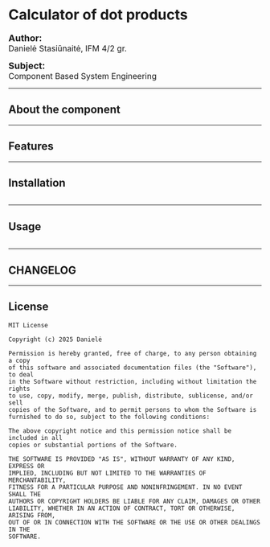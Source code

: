# Calculator of dot products

<div style="font-weight:bold;font-size:large;">Author:</div>
<div style="font-size:medium;">Danielė Stasiūnaitė, IFM 4/2 gr.</div>
<p>
<div style="font-weight:bold;font-size:large;">Subject:</div>
<div style="font-size:medium;">Component Based System Engineering</div>


---
## About the component

---

## Features

---

## Installation
```

```
---

## Usage
```

```
---

## CHANGELOG
---


## License
```
MIT License

Copyright (c) 2025 Danielė

Permission is hereby granted, free of charge, to any person obtaining a copy
of this software and associated documentation files (the "Software"), to deal
in the Software without restriction, including without limitation the rights
to use, copy, modify, merge, publish, distribute, sublicense, and/or sell
copies of the Software, and to permit persons to whom the Software is
furnished to do so, subject to the following conditions:

The above copyright notice and this permission notice shall be included in all
copies or substantial portions of the Software.

THE SOFTWARE IS PROVIDED "AS IS", WITHOUT WARRANTY OF ANY KIND, EXPRESS OR
IMPLIED, INCLUDING BUT NOT LIMITED TO THE WARRANTIES OF MERCHANTABILITY,
FITNESS FOR A PARTICULAR PURPOSE AND NONINFRINGEMENT. IN NO EVENT SHALL THE
AUTHORS OR COPYRIGHT HOLDERS BE LIABLE FOR ANY CLAIM, DAMAGES OR OTHER
LIABILITY, WHETHER IN AN ACTION OF CONTRACT, TORT OR OTHERWISE, ARISING FROM,
OUT OF OR IN CONNECTION WITH THE SOFTWARE OR THE USE OR OTHER DEALINGS IN THE
SOFTWARE.
```
